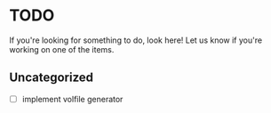 # TODO
If you're looking for something to do, look here!
Let us know if you're working on one of the items.

## Uncategorized
- [ ] implement volfile generator
